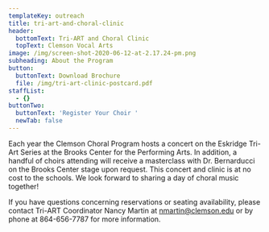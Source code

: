```yaml
---
templateKey: outreach
title: tri-art-and-choral-clinic
header:
  bottomText: Tri-ART and Choral Clinic
  topText: Clemson Vocal Arts
image: /img/screen-shot-2020-06-12-at-2.17.24-pm.png
subheading: About the Program
button:
  buttonText: Download Brochure
  file: /img/tri-art-clinic-postcard.pdf
staffList:
  - {}
buttonTwo:
  buttonText: 'Register Your Choir '
  newTab: false
---
```

Each year the Clemson Choral Program hosts a concert on the Eskridge Tri-Art Series at the Brooks Center for the Performing Arts. In addition, a handful of choirs attending will receive a masterclass with Dr. Bernarducci on the Brooks Center stage upon request. This concert and clinic is at no cost to the schools. We look forward to sharing a day of choral music together!

If you have questions concerning reservations or seating availability, please contact Tri-ART Coordinator Nancy Martin at nmartin@clemson.edu or by phone at 864-656-7787 for more information.
